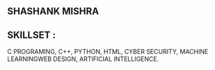 ## SHASHANK MISHRA
## SKILLSET :
C PROGRAMING, C++, PYTHON, HTML, CYBER SECURITY, MACHINE LEARNINGWEB DESIGN, ARTIFICIAL INTELLIGENCE.

